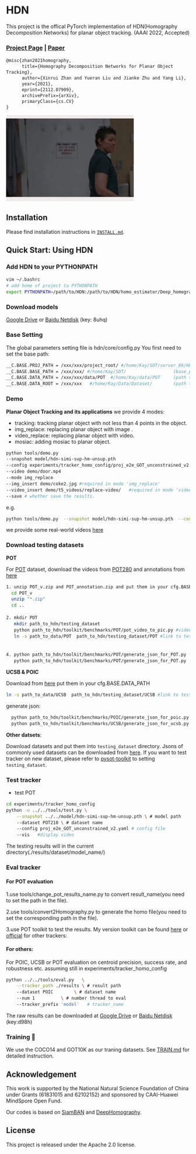 # HDN

This project is the offical PyTorch implementation of HDN(Homography Decomposition Networks) for planar object tracking.
(AAAI 2022, Accepted)
### [Project Page](https://zhanxinrui.github.io/HDN-homepage/) | [Paper](https://arxiv.org/abs/2112.07909)

```
@misc{zhan2021homography,
      title={Homography Decomposition Networks for Planar Object Tracking}, 
      author={Xinrui Zhan and Yueran Liu and Jianke Zhu and Yang Li},
      year={2021},
      eprint={2112.07909},
      archivePrefix={arXiv},
      primaryClass={cs.CV}
}
```

<div align="left">
  <img src="./demo/output/demo.gif" width="350px" />
</div>

## Installation

Please find installation instructions in [`INSTALL.md`](INSTALL.md).

## Quick Start: Using HDN

### Add HDN to your PYTHONPATH
```bash
vim ~/.bashrc
# add home of project to PYTHONPATH
export PYTHONPATH=/path/to/HDN:/path/to/HDN/homo_estimator/Deep_homography/Oneline_DLTv1:$PYTHONPATH
```

### Download models

[Google Drive](https://drive.google.com/file/d/1eakDIJ8m4cZNaiJvWdKAYHyZt0hv2mAY/view?usp=sharing) or [Baidu Netdisk](https://pan.baidu.com/s/1z4B5oVDgDloTrrXNQn1E6w) (key: 8uhq)

### Base Setting
The global parameters setting file is hdn/core/config.py
You first need to set the base path:

```bash
__C.BASE.PROJ_PATH = /xxx/xxx/project_root/ #/home/Kay/SOT/server_86/HDN/   (path_to_hdn)
__C.BASE.BASE_PATH = /xxx/xxx/ #/home/Kay/SOT/                  (base_path_to_workspace)
__C.BASE.DATA_PATH = /xxx/xxx/data/POT  #/home/Kay/data/POT     (path to POT datasets)
__C.BASE.DATA_ROOT = /xxx/xxx   #/home/Kay/Data/Dataset/        (path to other datasets)
```

### Demo
**Planar Object Tracking and its applications**
we provide 4 modes: 
* tracking: tracking planar object with not less than 4 points in the object.
* img_replace: replacing planar object with image .
* video_replace: replacing planar object with video. 
* mosiac: adding mosiac to planar object.

```bash
python tools/demo.py 
--snapshot model/hdn-simi-sup-hm-unsup.pth 
--config experiments/tracker_homo_config/proj_e2e_GOT_unconstrained_v2.yaml 
--video demo/door.mp4 
--mode img_replace 
--img_insert demo/coke2.jpg #required in mode 'img_replace'  
--video_insert demo/t5_videos/replace-video/   #required in mode 'video_replace'
--save # whether save the results.
```
e.g.
```bash
python tools/demo.py  --snapshot model/hdn-simi-sup-hm-unsup.pth  --config experiments/tracker_homo_config/proj_e2e_GOT_unconstrained_v2.yaml --video demo/door.mp4 --mode img_replace --img_insert demo/coke2.jpg --save
```
we provide some real-world videos [here](https://www.aliyundrive.com/s/ycDqPLz5e3Z)


### Download testing datasets
**POT** 

For [POT](https://liangp.github.io/data/pot280/) dataset, download the videos from [POT280](https://pan.baidu.com/s/1boKIoXGFOWZ-uu9X6WzDCA.) and annotations from 
[here](https://liangp.github.io/data/pot280/annotation.zip)


```bash
1. unzip POT_v.zip and POT_annotation.zip and put them in your cfg.BASE.DATA_PATH #unzip the zip files
  cd POT_v
  unzip "*.zip"
  cd ..

2. mkdir POT
   mkdir path_to_hdn/testing_dataset
   python path_to_hdn/toolkit/benchmarks/POT/pot_video_to_pic.py #video to images  
   ln -s path_to_data/POT  path_to_hdn/testing_dataset/POT #link to testing_datasets


4. python path_to_hdn/toolkit/benchmarks/POT/generate_json_for_POT.py --dataset POT210 #generate json annotation for POT
   python path_to_hdn/toolkit/benchmarks/POT/generate_json_for_POT.py --dataset POT280 

```
**UCSB & POIC**

Download from [here](http://webdocs.cs.ualberta.ca/~vis/mtf/) 
put them in your cfg.BASE.DATA_PATH
```bash
ln -s path_to_data/UCSB  path_to_hdn/testing_dataset/UCSB #link to testing_datasets
```

generate json: 
```bash
  python path_to_hdn/toolkit/benchmarks/POIC/generate_json_for_poic.py #generate json annotation for POT
  python path_to_hdn/toolkit/benchmarks/UCSB/generate_json_for_ucsb.py #generate json annotation for POT
```

**Other datsets**:

Download datasets and put them into `testing_dataset` directory. Jsons of commonly used datasets can be downloaded from [here](https://drive.google.com/drive/folders/10cfXjwQQBQeu48XMf2xc_W1LucpistPI). If you want to test tracker on new dataset, please refer to [pysot-toolkit](https://github.com/StrangerZhang/pysot-toolkit) to setting `testing_dataset`.





### Test tracker

- test POT
```bash
cd experiments/tracker_homo_config
python -u ../../tools/test.py \
	--snapshot ../../model/hdn-simi-sup-hm-unsup.pth \ # model path 
	--dataset POT210 \ # dataset name
	--config proj_e2e_GOT_unconstrained_v2.yaml # config file
	--vis   #display video
```

The testing results will in the current directory(./results/dataset/model_name/)


### Eval tracker

#### For POT evaluation

1.use tools/change_pot_results_name.py to convert result_name(you need to set the path in the file).

2.use tools/convert2Homography.py to generate the homo file(you need to set the corresponding path in the file).

3.use POT toolkit to test the results. My version toolkit can be found [here](https://github.com/zhanxinrui/POT_evaluation_toolkit)
or [official](https://drive.google.com/file/d/1oRbi4p-PFqKPOt4SvKVJP0wkGfb1ZR9b/view?usp=sharing)
for other trackers:

#### For others:
For POIC, UCSB or POT evaluation on centroid precision, success rate, and robustness etc.
assuming still in experiments/tracker_homo_config
``` bash
python ../../tools/eval.py 	 \
	--tracker_path ./results \ # result path
	--dataset POIC        \ # dataset name
	--num 1 		 \ # number thread to eval
	--tracker_prefix 'model'   # tracker_name
```

The raw results can be downloaded at [Google Drive](https://drive.google.com/drive/folders/1xJTBITgMyvfUmeZqdzA5GX_ZMMEgLwbt?usp=sharing) or [Baidu Netdisk](https://pan.baidu.com/s/1A6CcOBqyD3FU3illbNew6Q) (key:d98h)
###  Training :wrench:
We use the COCO14 and GOT10K as our traning datasets.
See [TRAIN.md](TRAIN.md) for detailed instruction.


## Acknowledgement
This work is supported by the National Natural Science Foundation of China under Grants (61831015 and 62102152) and sponsored by CAAI-Huawei MindSpore Open Fund. 

Our codes is based on [SiamBAN](https://github.com/hqucv/siamban) and [DeepHomography](https://github.com/JirongZhang/DeepHomography).

## License

This project is released under the Apache 2.0 license. 